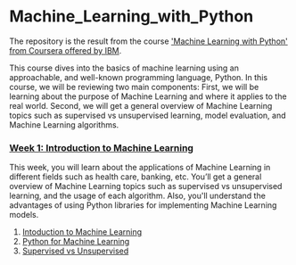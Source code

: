 # Machine_Learning_with_Python

The repository is the result from the course ['Machine Learning with Python' from Coursera offered by IBM](https://www.coursera.org/learn/machine-learning-with-python).

This course dives into the basics of machine learning using an approachable, and well-known programming language, Python. In this course, we will be reviewing two main components:
First, we will be learning about the purpose of Machine Learning and where it applies to the real world.  Second, we will get a general overview of Machine Learning topics such as supervised vs unsupervised learning,  model evaluation, and Machine Learning algorithms.

### [Week 1: Introduction to Machine Learning](https://github.com/megam5/Machine_Learning_with_Python/tree/master/Week_1_Introduction_to_Machine_Learning)

This week, you will learn about the applications of Machine Learning in different fields such as health care, banking, etc. You’ll get a general overview of Machine Learning topics such as supervised vs unsupervised learning, and the usage of each algorithm. Also, you'll understand the advantages of using Python libraries for implementing Machine Learning models.

1) [Intoduction to Machine Learning](https://github.com/megam5/Machine_Learning_with_Python/blob/master/Week_1_Introduction_to_Machine_Learning/01_Introduction_to_Machine_Learning.md)
2) [Python for Machine Learning](https://github.com/megam5/Machine_Learning_with_Python/blob/master/Week_1_Introduction_to_Machine_Learning/02_Python_for_Machine_Learning.md)
3) [Supervised vs Unsupervised](https://github.com/megam5/Machine_Learning_with_Python/blob/master/Week_1_Introduction_to_Machine_Learning/03_Supervised_vs_Unsupervised.md)
